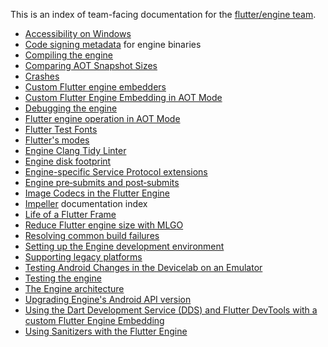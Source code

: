 This is an index of team-facing documentation for the [flutter/engine team](https://github.com/flutter/flutter/tree/main/engine).

- [Accessibility on Windows](https://github.com/flutter/flutter/blob/master/docs/platforms/desktop/windows/Accessibility-on-Windows.md)
- [Code signing metadata](./release/Code-signing-metadata.md) for engine binaries
- [Compiling the engine](./contributing/Compiling-the-engine.md)
- [Comparing AOT Snapshot Sizes](./benchmarks/Comparing-AOT-Snapshot-Sizes.md)
- [Crashes](./Crashes.md)
- [Custom Flutter engine embedders](./Custom-Flutter-Engine-Embedders.md)
- [Custom Flutter Engine Embedding in AOT Mode](./Custom-Flutter-Engine-Embedding-in-AOT-Mode.md)
- [Debugging the engine](./Debugging-the-engine.md)
- [Flutter engine operation in AOT Mode](./Flutter-engine-operation-in-AOT-Mode.md)
- [Flutter Test Fonts](https://github.com/flutter/flutter/blob/master/docs/contributing/testing/Flutter-Test-Fonts.md)
- [Flutter's modes](./Flutter's-modes.md)
- [Engine Clang Tidy Linter](./ci/Engine-Clang-Tidy-Linter.md)
- [Engine disk footprint](./Engine-disk-footprint.md)
- [Engine-specific Service Protocol extensions](./Engine-specific-Service-Protocol-extensions.md)
- [Engine pre‐submits and post‐submits](./ci/Engine-pre-submits-and-post-submits.md)
- [Image Codecs in the Flutter Engine](Image-Codecs-in-the-Flutter-Engine.md)
- [Impeller](./impeller/README.md) documentation index
- [Life of a Flutter Frame](Life-of-a-Flutter-Frame.md)
- [Reduce Flutter engine size with MLGO](Reduce-Flutter-engine-size-with-MLGO.md)
- [Resolving common build failures](https://github.com/flutter/flutter/blob/master/docs/platforms/android/Resolving-common-build-failures.md)
- [Setting up the Engine development environment](./contributing/Setting-up-the-Engine-development-environment.md)
- [Supporting legacy platforms](Supporting-legacy-platforms.md)
- [Testing Android Changes in the Devicelab on an Emulator](https://github.com/flutter/flutter/blob/master/docs/platforms/android/Testing-Android-Changes-in-the-Devicelab-on-an-Emulator.md)
- [Testing the engine](./testing/Testing-the-engine.md)
- [The Engine architecture](https://github.com/flutter/flutter/blob/master/docs/about/The-Engine-architecture.md)
- [Upgrading Engine's Android API version](https://github.com/flutter/flutter/blob/master/docs/platforms/android/Upgrading-Engine's-Android-API-version.md)
- [Using the Dart Development Service (DDS) and Flutter DevTools with a custom Flutter Engine Embedding](./Using-the-Dart-Development-Service-(DDS)-and-Flutter-DevTools-with-a-custom-Flutter-Engine-Embedding.md)
- [Using Sanitizers with the Flutter Engine](./Using-Sanitizers-with-the-Flutter-Engine.md)
